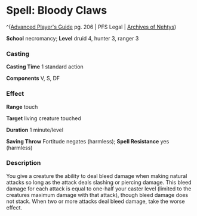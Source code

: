 # Spell: Bloody Claws

^([Advanced Player's Guide][ss-bloody-claws] pg. 206 | PFS Legal | [Archives of Nehtys][sn-bloody-claws])

**School** necromancy; **Level** druid 4, hunter 3, ranger 3

### Casting

**Casting Time** 1 standard action

**Components** V, S, DF

### Effect

**Range** touch

**Target** living creature touched

**Duration** 1 minute/level

**Saving Throw** Fortitude negates (harmless); **Spell Resistance** yes (harmless)

### Description

You give a creature the ability to deal bleed damage when making natural attacks so long as the attack deals slashing or piercing damage. This bleed damage for each attack is equal to one-half your caster level (limited to the creatures maximum damage with that attack), though bleed damage does not stack. When two or more attacks deal bleed damage, take the worse effect.

[ss-bloody-claws]: http://paizo.com/pathfinderRPG/v57
[sn-bloody-claws]: http://www.archivesofnethys.com/SpellDisplay.aspx?ItemName=Bloody%20Claws